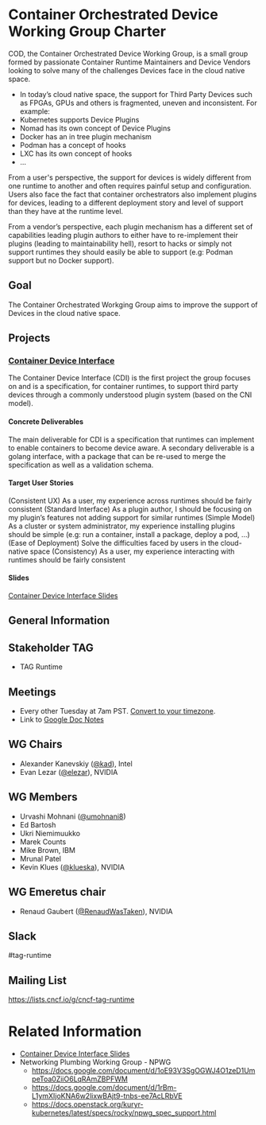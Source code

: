 # Container Orchestrated Device Working Group Charter

COD, the Container Orchestrated Device Working Group, is a small group formed by passionate Container Runtime Maintainers and Device Vendors looking to solve many of the challenges Devices face in the cloud native space.
 
* In today’s cloud native space, the support for Third Party Devices such as FPGAs, GPUs and others is fragmented, uneven and inconsistent. For example:
* Kubernetes supports Device Plugins
* Nomad has its own concept of Device Plugins
* Docker has an in tree plugin mechanism
* Podman has a concept of hooks 
* LXC has its own concept of hooks
* ...
 
From a user's perspective, the support for devices is widely different from one runtime to another and often requires painful setup and configuration.
Users also face the fact that container orchestrators also implement plugins for devices, leading to a different deployment story and level of support than they have at the runtime level.
 
From a vendor’s perspective, each plugin mechanism has a different set of capabilities leading plugin authors to either have to re-implement their plugins (leading to maintainability hell), resort to hacks or simply not support runtimes they should easily be able to support (e.g: Podman support but no Docker support).

## Goal

The Container Orchestrated Workging Group aims to improve the support of Devices in the cloud native space. 

## Projects
 
### [Container Device Interface](https://github.com/cncf-tags/container-device-interface)
 
The Container Device Interface (CDI) is the first project the group focuses on and is a specification, for container runtimes, to support third party devices through a commonly understood plugin system (based on the CNI model).
 
#### Concrete Deliverables
The main deliverable for CDI is a specification that runtimes can implement to enable containers to become device aware.
A secondary deliverable is a golang interface, with a package that can be re-used to merge the specification as well as a validation schema.
 
#### Target User Stories

(Consistent UX) As a user, my experience across runtimes should be fairly consistent
(Standard Interface) As a plugin author, I should be focusing on my plugin’s features not adding support for similar runtimes
(Simple Model) As a cluster or system administrator, my experience installing plugins should be simple (e.g: run a container, install a package, deploy a pod, …)
(Ease of Deployment) Solve the difficulties faced by users in the cloud-native space
(Consistency) As a user, my experience interacting with runtimes should be fairly consistent
 
#### Slides

[Container Device Interface Slides](https://docs.google.com/presentation/d/1UXgKYx5AA9ThYYLDswHsXFDL7TrNzVcac8zjlMIfEDs/)


## General Information

## Stakeholder TAG

- TAG Runtime

## Meetings

* Every other Tuesday at 7am PST. [Convert to your timezone](http://www.thetimezoneconverter.com/?t=07:00&tz=PT%20%28Pacific%20Time%29).
* Link to [Google Doc Notes](https://docs.google.com/document/d/1gUgAMEThkRt4RJ7pA7ZbPPmIOX2Vb7fwH025MjfcTYU/edit?ts=5ef21262#)


## WG Chairs

* Alexander Kanevskiy ([@kad](https://gihub.com/kad)), Intel
* Evan Lezar ([@elezar](https://github.com/elezar)), NVIDIA

## WG Members

* Urvashi Mohnani ([@umohnani8](https://gihub.com/umohnani8)) 
* Ed Bartosh
* Ukri Niemimuukko
* Marek Counts 
* Mike Brown, IBM
* Mrunal Patel
* Kevin Klues ([@klueska](https://gihub.com/klueska)), NVIDIA

## WG Emeretus chair

* Renaud Gaubert ([@RenaudWasTaken](https://github.com/RenaudWasTaken)), NVIDIA

## Slack

#tag-runtime

## Mailing List

https://lists.cncf.io/g/cncf-tag-runtime

# Related Information
 
* [Container Device Interface Slides](https://docs.google.com/presentation/d/1UXgKYx5AA9ThYYLDswHsXFDL7TrNzVcac8zjlMIfEDs/)
* Networking Plumbing Working Group - NPWG
  * https://docs.google.com/document/d/1oE93V3SgOGWJ4O1zeD1UmpeToa0ZiiO6LqRAmZBPFWM
  * https://docs.google.com/document/d/1rBm-L1ymXIjoKNA6w2lixwBAjt9-tnbs-ee7AcLRbVE
  * https://docs.openstack.org/kuryr-kubernetes/latest/specs/rocky/npwg_spec_support.html
